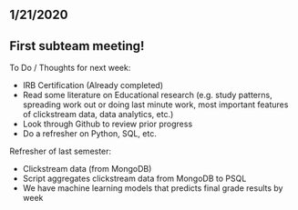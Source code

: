 ## 1/21/2020 

## First subteam meeting!

To Do / Thoughts for next week:
- IRB Certification (Already completed)
- Read some literature on Educational research (e.g. study patterns, spreading work out or doing last minute work, most important features of clickstream data, data analytics, etc.)
- Look through Github to review prior progress
- Do a refresher on Python, SQL, etc.

Refresher of last semester:
- Clickstream data (from MongoDB)
- Script aggregates clickstream data from MongoDB to PSQL
- We have machine learning models that predicts final grade results by week
